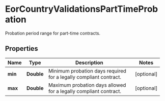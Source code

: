 

# EorCountryValidationsPartTimeProbation

Probation period range for part-time contracts.

## Properties

| Name | Type | Description | Notes |
|------------ | ------------- | ------------- | -------------|
|**min** | **Double** | Minimum probation days required for a legally compliant contract. |  [optional] |
|**max** | **Double** | Maximum probation days allowed for a legally compliant contract. |  [optional] |



